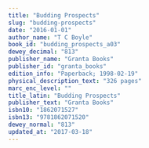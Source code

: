 ```yaml
---
title: "Budding Prospects"
slug: "budding-prospects"
date: "2016-01-01"
author_name: "T C Boyle"
book_id: "budding_prospects_a03"
dewey_decimal: "813"
publisher_name: "Granta Books"
publisher_id: "granta_books"
edition_info: "Paperback; 1998-02-19"
physical_description_text: "326 pages"
marc_enc_level: ""
title_latin: "Budding Prospects"
publisher_text: "Granta Books"
isbn10: "1862071527"
isbn13: "9781862071520"
dewey_normal: "813"
updated_at: "2017-03-18"
---
```


